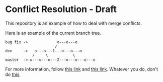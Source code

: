 # Conflict Resolution - Draft

This repository is an example of how to deal with merge conflicts.

Here is an example of the current branch tree.

```
bug fix ->             o---o---o
                      /
dev     ->   o---o---1---o---o---o
            /     \           \
master  -> o---o---o---2---o---o---o---o
```

For more information, follow [this link](http://xkcd.com/1597/) and [this link](http://explainxkcd.com/wiki/index.php/1597:_Git).
Whatever you do, don't do [this](https://xkcd.com/1296/).
